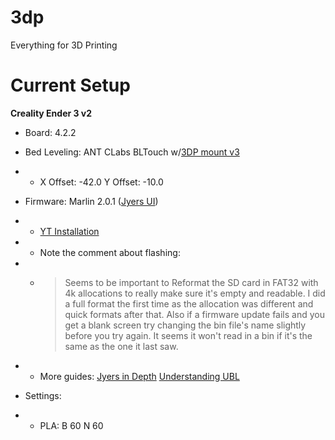 # 3dp
Everything for 3D Printing


# Current Setup

**Creality Ender 3 v2**
* Board: 4.2.2

* Bed Leveling: ANT CLabs BLTouch w/[3DP mount v3](https://www.thingiverse.com/thing:4462870)
* * X Offset: -42.0 Y Offset: -10.0
* Firmware: Marlin 2.0.1 ([Jyers UI](https://github.com/Jyers/Marlin/releases))
* * [YT Installation](https://www.youtube.com/watch?v=o1zXYwgIPLY&t=422s)
* * Note the comment about flashing: 
* * > Seems to be important to Reformat the SD card in FAT32 with 4k allocations to really make sure it's empty and readable. I did a full format the first time as the allocation was different and quick formats after that. Also if a firmware update fails and you get a blank screen try changing the bin file's name slightly before you try again. It seems it won't read in a bin if it's the same as the one it last saw.
* * More guides: [Jyers in Depth](https://www.youtube.com/watch?v=ZqFIpoekTXY&t=1835s) [Understanding UBL](https://www.youtube.com/watch?v=KA8URUR000Q)
* Settings:
* * PLA: B 60 N 60

